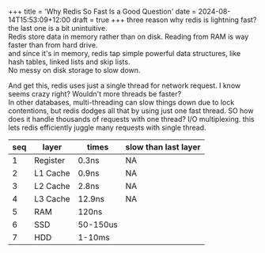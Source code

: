 +++
title = 'Why Redis So Fast Is a Good Question'
date = 2024-08-14T15:53:09+12:00
draft = true
+++
three reason why redis is lightning fast? the last one is a bit unintuitive.  
Redis store data in memory rather than on disk. Reading from RAM is way faster than from hard drive.  
and since it's in memory, redis tap simple powerful data structures, like hash tables, linked lists and skip lists.  
No messy on disk storage to slow down.  

And get this, redis uses just a single thread for network request. I know seems crazy right? Wouldn't more threads be faster?  
In other databases, multi-threading  can slow things down due to lock contentions, but redis dodges all that by using just one fast thread.
SO how does it handle thousands of requests with one thread? I/O multiplexing. this lets redis efficiently juggle many requests with single thread.

| seq | layer | times | slow than last layer|
| --|--|--|----|
|1|Register|0.3ns| NA|
|2|L1 Cache|0.9ns| NA|
|3|L2 Cache|2.8ns| NA|
|4|L3 Cache|12.9ns| NA|
|5|RAM|120ns|  |
|6|SSD|50-150us| |
|7|HDD|1-10ms|  |